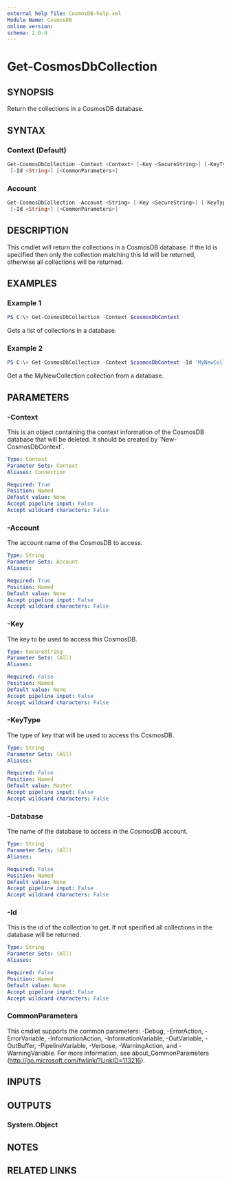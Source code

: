 ```yaml
---
external help file: CosmosDB-help.xml
Module Name: CosmosDB
online version:
schema: 2.0.0
---
```


# Get-CosmosDbCollection

## SYNOPSIS

Return the collections in a CosmosDB database.

## SYNTAX

### Context (Default)

```powershell
Get-CosmosDbCollection -Context <Context> [-Key <SecureString>] [-KeyType <String>] [-Database <String>]
 [-Id <String>] [<CommonParameters>]
```

### Account

```powershell
Get-CosmosDbCollection -Account <String> [-Key <SecureString>] [-KeyType <String>] [-Database <String>]
 [-Id <String>] [<CommonParameters>]
```

## DESCRIPTION

This cmdlet will return the collections in a CosmosDB database.
If the Id is specified then only the collection matching this
Id will be returned, otherwise all collections will be returned.

## EXAMPLES

### Example 1

```powershell
PS C:\> Get-CosmosDbCollection -Context $cosmosDbContext
```

Gets a list of collections in a database.

### Example 2

```powershell
PS C:\> Get-CosmosDbCollection -Context $cosmosDbContext -Id 'MyNewCollection'
```

Get a the MyNewCollection collection from a database.

## PARAMETERS

### -Context

This is an object containing the context information of the CosmosDB database
that will be deleted. It should be created by \`New-CosmosDbContext\`.

```yaml
Type: Context
Parameter Sets: Context
Aliases: Connection

Required: True
Position: Named
Default value: None
Accept pipeline input: False
Accept wildcard characters: False
```

### -Account

The account name of the CosmosDB to access.

```yaml
Type: String
Parameter Sets: Account
Aliases:

Required: True
Position: Named
Default value: None
Accept pipeline input: False
Accept wildcard characters: False
```

### -Key

The key to be used to access this CosmosDB.

```yaml
Type: SecureString
Parameter Sets: (All)
Aliases:

Required: False
Position: Named
Default value: None
Accept pipeline input: False
Accept wildcard characters: False
```

### -KeyType

The type of key that will be used to access ths CosmosDB.

```yaml
Type: String
Parameter Sets: (All)
Aliases:

Required: False
Position: Named
Default value: Master
Accept pipeline input: False
Accept wildcard characters: False
```

### -Database

The name of the database to access in the CosmosDB account.

```yaml
Type: String
Parameter Sets: (All)
Aliases:

Required: False
Position: Named
Default value: None
Accept pipeline input: False
Accept wildcard characters: False
```

### -Id

This is the id of the collection to get.
If not specified
all collections in the database will be returned.

```yaml
Type: String
Parameter Sets: (All)
Aliases:

Required: False
Position: Named
Default value: None
Accept pipeline input: False
Accept wildcard characters: False
```

### CommonParameters

This cmdlet supports the common parameters: -Debug, -ErrorAction, -ErrorVariable, -InformationAction, -InformationVariable, -OutVariable, -OutBuffer, -PipelineVariable, -Verbose, -WarningAction, and -WarningVariable.
For more information, see about_CommonParameters (http://go.microsoft.com/fwlink/?LinkID=113216).

## INPUTS

## OUTPUTS

### System.Object

## NOTES

## RELATED LINKS
